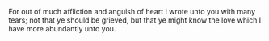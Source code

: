 For out of much affliction and anguish of heart I wrote unto you with many tears; not that ye should be grieved, but that ye might know the love which I have more abundantly unto you.

